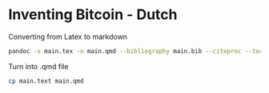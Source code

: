 # Inventing Bitcoin - Dutch
Converting from Latex to markdown

```bash
pandoc -s main.tex -o main.qmd --bibliography main.bib --citeproc --toc
```

Turn into .qmd file
```bash
cp main.text main.qmd
```